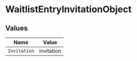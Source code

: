 # WaitlistEntryInvitationObject


## Values

| Name         | Value        |
| ------------ | ------------ |
| `Invitation` | invitation   |